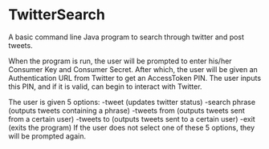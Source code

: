 # TwitterSearch
A basic command line Java program to search through twitter and post tweets.

When the program is run, the user will be prompted to enter his/her Consumer Key and Consumer Secret.
After which, the user will be given an Authentication URL from Twitter to get an AccessToken PIN.
The user inputs this PIN, and if it is valid, can begin to interact with Twitter.

The user is given 5 options:
  -tweet (updates twitter status)
  -search phrase (outputs tweets containing a phrase)
  -tweets from (outputs tweets sent from a certain user)
  -tweets to (outputs tweets sent to a certain user)
  -exit (exits the program)
If the user does not select one of these 5 options, they will be prompted again.
